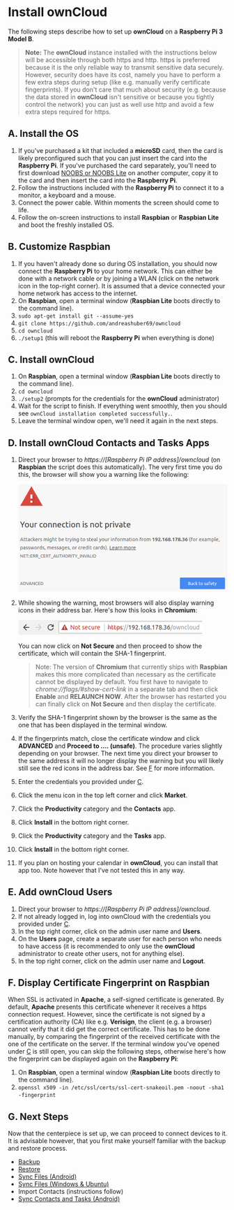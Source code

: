 # Install ownCloud
The following steps describe how to set up **ownCloud** on a **Raspberry Pi 3 Model B**.

> **Note:** The **ownCloud** instance installed with the instructions below will be accessible through both https and
> http. https is preferred because it is the only reliable way to transmit sensitive data securely. However, security
> does have its cost, namely you have to perform a few extra steps during setup (like e.g. manually verify certificate
> fingerprints). If you don't care that much about security (e.g. because the data stored in **ownCloud** isn't
> sensitive or because you tightly control the network) you can just as well use http and avoid a few extra steps
> required for https.

## A. Install the OS
1. If you've purchased a kit that included a **microSD** card, then the card is likely preconfigured such that you can
   just insert the card into the **Raspberry Pi**. If you've purchased the card separately, you'll need to first
   download [NOOBS or NOOBS Lite](https://www.raspberrypi.org/downloads/noobs/) on another computer, copy it to the
   card and then insert the card into the **Raspberry Pi**.
2. Follow the instructions included with the **Raspberry Pi** to connect it to a monitor, a keyboard and a mouse.
3. Connect the power cable. Within moments the screen should come to life.
4. Follow the on-screen instructions to install **Raspbian** or **Raspbian Lite** and boot the freshly installed OS.

## B. Customize Raspbian
1. If you haven't already done so during OS installation, you should now connect the **Raspberry Pi** to your home
   network. This can either be done with a network cable or by joining a WLAN (click on the network icon in the
   top-right corner). It is assumed that a device connected your home network has access to the internet.
2. On **Raspbian**, open a terminal window (**Raspbian Lite** boots directly to the command line).
3. `sudo apt-get install git --assume-yes`
4. `git clone https://github.com/andreashuber69/owncloud`
5. `cd owncloud`
6. `./setup1` (this will reboot the **Raspberry Pi** when everything is done)

## C. Install ownCloud
1. On **Raspbian**, open a terminal window (**Raspbian Lite** boots directly to the command line).
2. `cd owncloud`
3. `./setup2` (prompts for the credentials for the **ownCloud** administrator)
4. Wait for the script to finish. If everything went smoothly, then you should see
   `ownCloud installation completed successfully.`.
5. Leave the terminal window open, we'll need it again in the next steps.

## D. Install ownCloud Contacts and Tasks Apps
1. Direct your browser to *https://[Raspberry Pi IP address]/owncloud* (on **Raspbian** the script does this
   automatically). The very first time you do this, the browser will show you a warning like the following:
   
   ![Invalid CA](invalid-ca.png)
2. While showing the warning, most browsers will also display warning icons in their address bar. Here's how this
   looks in **Chromium**:

   ![Address Bar Warning](address-bar.png)

   You can now click on **Not Secure** and then proceed to show the certificate, which will contain the SHA-1
   fingerprint.

   > Note: The version of **Chromium** that currently ships with **Raspbian** makes this more complicated than
   > necessary as the certificate cannot be displayed by default. You first have to navigate to
   > *chrome://flags/#show-cert-link* in a separate tab and then click **Enable** and **RELAUNCH NOW**. After the
   > browser has restarted you can finally click on **Not Secure** and then display the certificate.
3. Verify the SHA-1 fingerprint shown by the browser is the same as the one that has been displayed in the terminal
   window.
4. If the fingerprints match, close the certificate window and click **ADVANCED** and **Proceed to .... (unsafe)**.
   The procedure varies slightly depending on your browser. The next time you direct your browser to the same address
   it will no longer display the warning but you will likely still see the red icons in the address bar. See
   [F](#f-display-certificate-fingerprint-on-raspbian) for more information.
5. Enter the credentials you provided under [C](#c-install-owncloud).
6. Click the menu icon in the top left corner and click **Market**.
7. Click the **Productivity** category and the **Contacts** app.
8. Click **Install** in the bottom right corner.
9. Click the **Productivity** category and the **Tasks** app.
10. Click **Install** in the bottom right corner.
11. If you plan on hosting your calendar in **ownCloud**, you can install that app too. Note however that I've not
    tested this in any way.

## E. Add ownCloud Users
1. Direct your browser to *https://[Raspberry Pi IP address]/owncloud*.
2. If not already logged in, log into ownCloud with the credentials you provided under [C](#c-install-owncloud).
3. In the top right corner, click on the admin user name and **Users**.
4. On the **Users** page, create a separate user for each person who needs to have access (it is recommended to only
   use the **ownCloud** administrator to create other users, not for anything else).
5. In the top right corner, click on the admin user name and **Logout**.

## F. Display Certificate Fingerprint on Raspbian
When SSL is activated in **Apache**, a self-signed certificate is generated. By default, **Apache** presents this
certificate whenever it receives a https connection request. However, since the certificate is not signed by a
certification authority (CA) like e.g. **Verisign**, the client (e.g. a browser) cannot verify that it did get the
correct certificate. This has to be done manually, by comparing the fingerprint of the received certificate with the one
of the certificate on the server. If the terminal window you've opened under [C](#c-install-owncloud) is still open,
you can skip the following steps, otherwise here's how the fingerprint can be displayed again on the **Raspberry Pi**:
1. On **Raspbian**, open a terminal window (**Raspbian Lite** boots directly to the command line).
2. `openssl x509 -in /etc/ssl/certs/ssl-cert-snakeoil.pem -noout -sha1 -fingerprint`

## G. Next Steps
Now that the centerpiece is set up, we can proceed to connect devices to it. It is advisable however, that you first
make yourself familiar with the backup and restore process.

- [Backup](backup.md)
- [Restore](restore.md)
- [Sync Files (Android)](sync-files-android.md)
- [Sync Files (Windows & Ubuntu)](sync-files-desktop.md)
- Import Contacts (instructions follow)
- [Sync Contacts and Tasks (Android)](sync-contacts-and-tasks-android.md)

